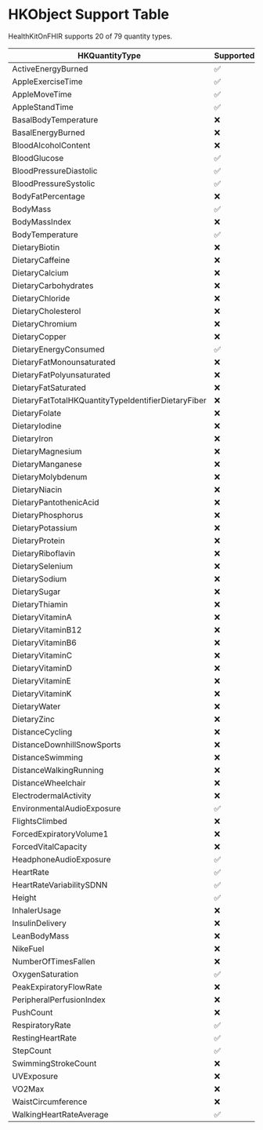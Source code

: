 
<!--
                  
This source file is part of the HealthKitOnFHIR open source project

SPDX-FileCopyrightText: 2022 Stanford University and the project authors (see CONTRIBUTORS.md)

SPDX-License-Identifier: MIT
             
-->


# HKObject Support Table 

HealthKitOnFHIR supports 20 of 79 quantity types.

|HKQuantityType|Supported|Code|Unit|
|----|----|----|----|
|ActiveEnergyBurned|:white_check_mark:|[41981-2](http://loinc.org/41981-2)|kcal|
|AppleExerciseTime|:white_check_mark:|[HKQuantityTypeIdentifierAppleExerciseTime](https://developer.apple.com/documentation/healthkit)|min|
|AppleMoveTime|:white_check_mark:|[HKQuantityTypeIdentifierAppleMoveTime](https://developer.apple.com/documentation/healthkit)|min|
|AppleStandTime|:white_check_mark:|[HKQuantityTypeIdentifierAppleStandTime](https://developer.apple.com/documentation/healthkit)|min|
|BasalBodyTemperature|:x:|-|-|
|BasalEnergyBurned|:x:|-|-|
|BloodAlcoholContent|:x:|-|-|
|BloodGlucose|:white_check_mark:|[41653-7](http://loinc.org/41653-7)|mg/dL|
|BloodPressureDiastolic|:white_check_mark:|[8867-4](http://loinc.org/8867-4)|mmHg|
|BloodPressureSystolic|:white_check_mark:|[8480-6](http://loinc.org/8480-6)|mmHg|
|BodyFatPercentage|:x:|-|-|
|BodyMass|:white_check_mark:|[29463-7](http://loinc.org/29463-7)|lbs|
|BodyMassIndex|:x:|-|-|
|BodyTemperature|:white_check_mark:|[8310-5](http://loinc.org/8310-5)|C|
|DietaryBiotin|:x:|-|-|
|DietaryCaffeine|:x:|-|-|
|DietaryCalcium|:x:|-|-|
|DietaryCarbohydrates|:x:|-|-|
|DietaryChloride|:x:|-|-|
|DietaryCholesterol|:x:|-|-|
|DietaryChromium|:x:|-|-|
|DietaryCopper|:x:|-|-|
|DietaryEnergyConsumed|:white_check_mark:|[9052-2](http://loinc.org/9052-2)|kcal|
|DietaryFatMonounsaturated|:x:|-|-|
|DietaryFatPolyunsaturated|:x:|-|-|
|DietaryFatSaturated|:x:|-|-|
|DietaryFatTotalHKQuantityTypeIdentifierDietaryFiber|:x:|-|-|
|DietaryFolate|:x:|-|-|
|DietaryIodine|:x:|-|-|
|DietaryIron|:x:|-|-|
|DietaryMagnesium|:x:|-|-|
|DietaryManganese|:x:|-|-|
|DietaryMolybdenum|:x:|-|-|
|DietaryNiacin|:x:|-|-|
|DietaryPantothenicAcid|:x:|-|-|
|DietaryPhosphorus|:x:|-|-|
|DietaryPotassium|:x:|-|-|
|DietaryProtein|:x:|-|-|
|DietaryRiboflavin|:x:|-|-|
|DietarySelenium|:x:|-|-|
|DietarySodium|:x:|-|-|
|DietarySugar|:x:|-|-|
|DietaryThiamin|:x:|-|-|
|DietaryVitaminA|:x:|-|-|
|DietaryVitaminB12|:x:|-|-|
|DietaryVitaminB6|:x:|-|-|
|DietaryVitaminC|:x:|-|-|
|DietaryVitaminD|:x:|-|-|
|DietaryVitaminE|:x:|-|-|
|DietaryVitaminK|:x:|-|-|
|DietaryWater|:x:|-|-|
|DietaryZinc|:x:|-|-|
|DistanceCycling|:x:|-|-|
|DistanceDownhillSnowSports|:x:|-|-|
|DistanceSwimming|:x:|-|-|
|DistanceWalkingRunning|:x:|-|-|
|DistanceWheelchair|:x:|-|-|
|ElectrodermalActivity|:x:|-|-|
|EnvironmentalAudioExposure|:white_check_mark:|[HKQuantityTypeIdentifierEnvironmentalAudioExposure](https://developer.apple.com/documentation/healthkit)|dB(SPL)|
|FlightsClimbed|:x:|-|-|
|ForcedExpiratoryVolume1|:x:|-|-|
|ForcedVitalCapacity|:x:|-|-|
|HeadphoneAudioExposure|:white_check_mark:|[HKQuantityTypeIdentifierHeadphoneAudioExposure](https://developer.apple.com/documentation/healthkit)|dB(SPL)|
|HeartRate|:white_check_mark:|[8867-4](http://loinc.org/8867-4)|beats/minute|
|HeartRateVariabilitySDNN|:white_check_mark:|[80404-7](http://loinc.org/80404-7)|ms|
|Height|:white_check_mark:|[8302-2](http://loinc.org/8302-2)|in|
|InhalerUsage|:x:|-|-|
|InsulinDelivery|:x:|-|-|
|LeanBodyMass|:x:|-|-|
|NikeFuel|:x:|-|-|
|NumberOfTimesFallen|:x:|-|-|
|OxygenSaturation|:white_check_mark:|[59408-5](http://loinc.org/59408-5)|%|
|PeakExpiratoryFlowRate|:x:|-|-|
|PeripheralPerfusionIndex|:x:|-|-|
|PushCount|:x:|-|-|
|RespiratoryRate|:white_check_mark:|[9279-1](http://loinc.org/9279-1)|breaths/minute|
|RestingHeartRate|:white_check_mark:|[40443-4](http://loinc.org/40443-4)|beats/minute|
|StepCount|:white_check_mark:|[55423-8](http://loinc.org/55423-8)|steps|
|SwimmingStrokeCount|:x:|-|-|
|UVExposure|:x:|-|-|
|VO2Max|:x:|-|-|
|WaistCircumference|:x:|-|-|
|WalkingHeartRateAverage|:white_check_mark:|[HKQuantityTypeIdentifierWalkingHeartRateAverage](https://developer.apple.com/documentation/healthkit)|beats/minute|
